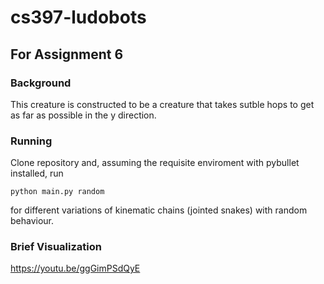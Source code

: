 # cs397-ludobots

## For Assignment 6

### Background
This creature is constructed to be a creature that takes sutble hops to get as far as possible in the y direction.

### Running
Clone repository and, assuming the requisite enviroment with pybullet installed, run
```
python main.py random
```
for different variations of kinematic chains (jointed snakes) with random behaviour.

### Brief Visualization

https://youtu.be/ggGimPSdQyE
